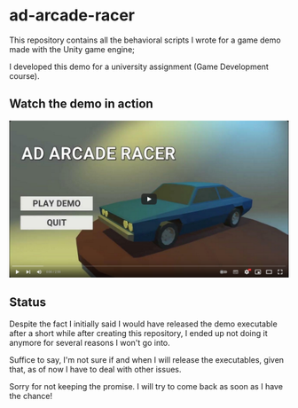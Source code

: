 # ad-arcade-racer

This repository contains all the behavioral scripts I wrote for a game demo made with the Unity game engine;

I developed this demo for a university assignment (Game Development course).

## Watch the demo in action

[![Demo video](./docs/img/video-thumb.jpg)](https://youtu.be/oAHyWn6dBF0)

## Status

Despite the fact I initially said I would have released the demo executable after a short while after creating this repository, I ended up not doing it anymore for several reasons I won't go into.

Suffice to say, I'm not sure if and when I will release the executables, given that, as of now I have to deal with other issues.

Sorry for not keeping the promise. I will try to come back as soon as I have the chance!
